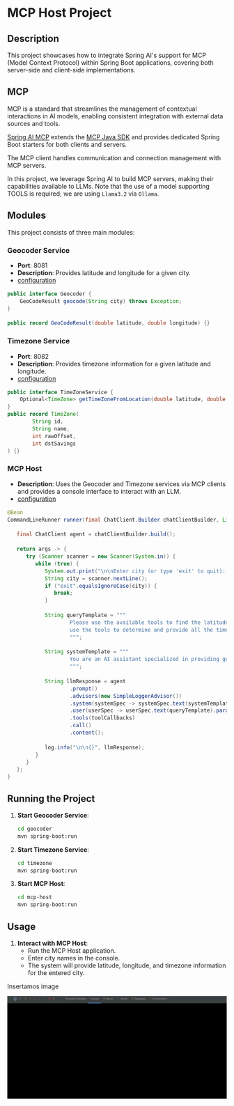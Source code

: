 # MCP Host Project

## Description

This project showcases how to integrate Spring AI's support for MCP (Model Context Protocol) within Spring Boot applications, 
covering both server-side and client-side implementations.

## MCP
MCP is a standard that streamlines the management of contextual interactions in AI models, enabling consistent integration 
with external data sources and tools. 

[Spring AI MCP](https://docs.spring.io/spring-ai/reference/api/mcp/mcp-overview.html) extends the [MCP Java SDK](https://github.com/modelcontextprotocol/java-sdk) 
and provides dedicated Spring Boot starters for both clients and servers. 

The MCP client handles communication and connection management with MCP servers. 

In this project, we leverage Spring AI to build MCP servers, making their capabilities available to LLMs. 
Note that the use of a model supporting TOOLS is required; we are using `Llama3.2` via `Ollama`.

## Modules

This project consists of three main modules:

### Geocoder Service

- **Port**: 8081
- **Description**: Provides latitude and longitude for a given city.
- [configuration](geocoder/src/main/resources/application.yml)

```java
public interface Geocoder {
    GeoCodeResult geocode(String city) throws Exception;
}

public record GeoCodeResult(double latitude, double longitude) {}
```

### Timezone Service

- **Port**: 8082
- **Description**: Provides timezone information for a given latitude and longitude.
- [configuration](timezone/src/main/resources/application.yml)

```java
public interface TimeZoneService {
    Optional<TimeZone> getTimeZoneFromLocation(double latitude, double longitude) throws Exception;
}
public record TimeZone(
        String id,
        String name,
        int rawOffset,
        int dstSavings
) {}
```

### MCP Host

- **Description**: Uses the Geocoder and Timezone services via MCP clients and provides a console interface to interact with an LLM.
- [configuration](mcp-host/src/main/resources/application.yml)

```java
@Bean
CommandLineRunner runner(final ChatClient.Builder chatClientBuilder, List<ToolCallback> toolCallbacks) {

   final ChatClient agent = chatClientBuilder.build();

   return args -> {
      try (Scanner scanner = new Scanner(System.in)) {
         while (true) {
            System.out.print("\n\nEnter city (or type 'exit' to quit): ");
            String city = scanner.nextLine();
            if ("exit".equalsIgnoreCase(city)) {
               break;
            }

            String queryTemplate = """
                    Please use the available tools to find the latitude and longitude for the city `{city}`. Once you have this information, 
                    use the tools to determine and provide all the timezone details for that location in the same language.
                    """;

            String systemTemplate = """
                    You are an AI assistant specialized in providing geographical information. Your task is to use the provided tools to gather and deliver accurate data.
                    """;

            String llmResponse = agent
                    .prompt()
                    .advisors(new SimpleLoggerAdvisor())
                    .system(systemSpec -> systemSpec.text(systemTemplate))
                    .user(userSpec -> userSpec.text(queryTemplate).param("city", city))
                    .tools(toolCallbacks)
                    .call()
                    .content();

            log.info("\n\n{}", llmResponse);
         }
      }
   };
}
```

## Running the Project

1. **Start Geocoder Service**:
    ```bash
    cd geocoder
    mvn spring-boot:run
    ```

2. **Start Timezone Service**:
    ```bash
    cd timezone
    mvn spring-boot:run
    ```

3. **Start MCP Host**:
    ```bash
    cd mcp-host
    mvn spring-boot:run
    ```

## Usage

1. **Interact with MCP Host**:
    - Run the MCP Host application.
    - Enter city names in the console.
    - The system will provide latitude, longitude, and timezone information for the entered city.

Insertamos image

![image](./mcp.gif)